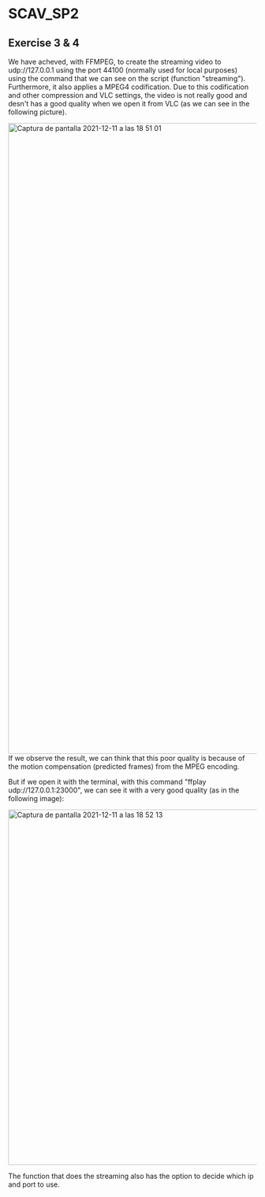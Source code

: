 # SCAV_SP2

## Exercise 3 & 4
We have acheved, with FFMPEG, to create the streaming video to udp://127.0.0.1 using the port 44100 (normally used for local purposes) using the command that we can see on the script (function "streaming"). Furthermore, it also applies a MPEG4 codification.
Due to this codification and other compression and VLC settings, the video is not really good and desn't has a good quality when we open it from VLC (as we can see in the following picture).

<img width="1280" alt="Captura de pantalla 2021-12-11 a las 18 51 01" src="https://user-images.githubusercontent.com/59847264/145687775-57620162-9fd9-4fa7-9bab-a20044963543.png">
If we observe the result, we can think that this poor quality is because of the motion compensation (predicted frames) from the MPEG encoding.
 
But if we open it with the terminal, with this command "ffplay udp://127.0.0.1:23000", we can see it with a very good quality (as in the following image):

<img width="721" alt="Captura de pantalla 2021-12-11 a las 18 52 13" src="https://user-images.githubusercontent.com/59847264/145687812-4d30e867-2267-42a8-a45d-fd60b91227b8.png">

The function that does the streaming also has the option to decide which ip and port to use.
